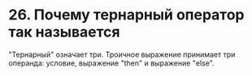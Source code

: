 # 26. Почему тернарный оператор так называется

"Тернарный" означает три. Троичное выражение принимает три операнда: условие, выражение "then" и выражение "else".